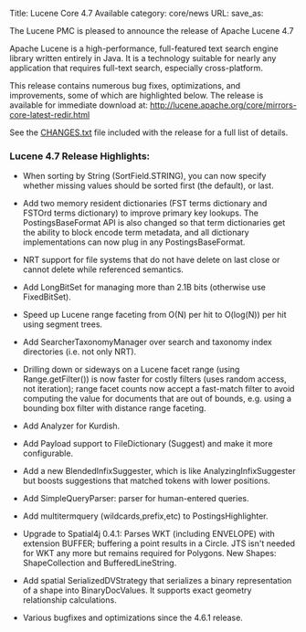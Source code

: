 Title: Lucene Core 4.7 Available
category: core/news
URL: 
save_as: 

The Lucene PMC is pleased to announce the release of Apache Lucene 4.7

Apache Lucene is a high-performance, full-featured text search engine
library written entirely in Java. It is a technology suitable for nearly
any application that requires full-text search, especially cross-platform.

This release contains numerous bug fixes, optimizations, and
improvements, some of which are highlighted below. The release
is available for immediate download at:
  <http://lucene.apache.org/core/mirrors-core-latest-redir.html>

See the [CHANGES.txt](/core/4_7_0/changes/Changes.html) file included
with the release for a full list of details.

### Lucene 4.7 Release Highlights:

* When sorting by String (SortField.STRING), you can now specify whether missing values should be sorted first (the default), or last.

* Add two memory resident dictionaries (FST terms dictionary and FSTOrd
  terms dictionary) to improve primary key lookups. The
  PostingsBaseFormat API is also changed so that term dictionaries get
  the ability to block encode term metadata, and all dictionary
  implementations can now plug in any PostingsBaseFormat.

* NRT support for file systems that do not have delete on last close or cannot delete while referenced semantics.

* Add LongBitSet for managing more than 2.1B bits (otherwise use FixedBitSet).

* Speed up Lucene range faceting from O(N) per hit to O(log(N)) per hit using segment trees.

* Add SearcherTaxonomyManager over search and taxonomy index directories
  (i.e. not only NRT).

* Drilling down or sideways on a Lucene facet range (using
  Range.getFilter()) is now faster for costly filters (uses random
  access, not iteration); range facet counts now accept a fast-match
  filter to avoid computing the value for documents that are out of
  bounds, e.g. using a bounding box filter with distance range faceting.

* Add Analyzer for Kurdish.

* Add Payload support to FileDictionary (Suggest) and make it more configurable.

* Add a new BlendedInfixSuggester, which is like AnalyzingInfixSuggester but boosts suggestions that matched tokens with lower positions.

* Add SimpleQueryParser: parser for human-entered queries.

* Add multitermquery (wildcards,prefix,etc) to PostingsHighlighter.

* Upgrade to Spatial4j 0.4.1: Parses WKT (including ENVELOPE) with extension BUFFER; buffering a point results in a Circle. JTS isn't
  needed for WKT any more but remains required for Polygons. New Shapes: ShapeCollection and BufferedLineString.

* Add spatial SerializedDVStrategy that serializes a binary
  representation of a shape into BinaryDocValues. It supports exact
  geometry relationship calculations.

* Various bugfixes and optimizations since the 4.6.1 release.
